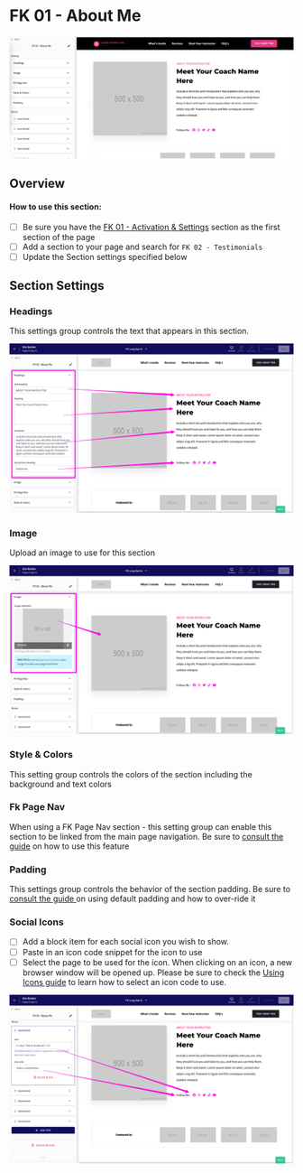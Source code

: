 # FK 01 - About Me

![](<../../../.gitbook/assets/Screen Shot 2022-03-20 at 3.57.09 PM.png>)

## Overview

#### How to use this section:

* [ ] Be sure you have the [FK 01 - Activation & Settings](fk-01-activation-and-settings.md) section as the first section of the page
* [ ] Add a section to your page and search for `FK 02 - Testimonials`
* [ ] Update the Section settings specified below

## Section Settings

### Headings

This settings group controls the text that appears in this section.

![](<../../../.gitbook/assets/Site-Builder-Thinkific - 2022-04-30T124242.210.png>)

### Image

Upload an image to use for this section

![](<../../../.gitbook/assets/Site-Builder-Thinkific - 2022-04-30T124336.571.png>)

### Style & Colors

This setting group controls the colors of the section including the background and text colors

### Fk Page Nav

When using a FK Page Nav section - this setting group can enable this section to be linked from the main page navigation. Be sure to [consult the guide](../../../using-funnel-kits.md#fk-page-nav) on how to use this feature

### Padding

This settings group controls the behavior of the section padding. Be sure to [consult the guide ](../../../using-funnel-kits.md#padding)on using default padding and how to over-ride it

### Social Icons

* [ ] Add a block item for each social icon you wish to show.&#x20;
* [ ] Paste in an icon code snippet for the icon to use
* [ ] Select the page to be used for the icon. When clicking on an icon, a new browser window will be opened up. Please be sure to check the [Using Icons guide](../../../using-funnel-kits.md#using-icon-codes) to learn how to select an icon code to use.

![](<../../../.gitbook/assets/Site-Builder-Thinkific - 2022-04-30T124503.407.png>)
